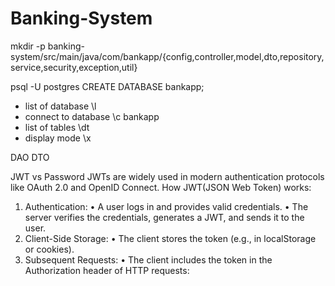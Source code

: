 # Banking-System


mkdir -p banking-system/src/main/java/com/bankapp/{config,controller,model,dto,repository,service,security,exception,util}



psql -U postgres
CREATE DATABASE bankapp;
- list of database
\l
- connect to database
\c bankapp
- list of tables
\dt
- display mode
\x




DAO
DTO

JWT vs Password
JWTs are widely used in modern authentication protocols like OAuth 2.0 and OpenID Connect.
How JWT(JSON Web Token) works:
1. Authentication:
• A user logs in and provides valid credentials.
• The server verifies the credentials, generates a JWT, and sends it to the user.
2. Client-Side Storage:
• The client stores the token (e.g., in localStorage or cookies).
3. Subsequent Requests:
• The client includes the token in the Authorization header of HTTP requests:
